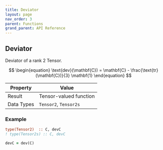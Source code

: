 ```yaml
---
title: Deviator
layout: page
nav_order: 3
parent: Functions
grand_parent: API Reference
---
```


## Deviator

Deviator of a rank 2 Tensor.

$$
\begin{equation}
  \text{dev}(\mathbf{C}) = \mathbf{C} - \frac{\text{tr}(\mathbf{C})}{3} \mathbf{1}
\end{equation}
$$

| Property   | Value                  |
| ---        | ---                    |
| Result     | Tensor-valued function |
| Data Types | `Tensor2`, `Tensor2s`  |

### Example

```fortran
type(Tensor2)  :: C, devC
! type(Tensor2s) :: C, devC

devC = dev(C)
```
